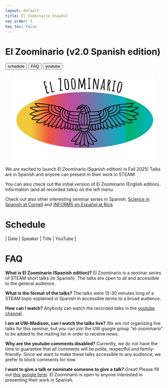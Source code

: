 ```yaml
---
layout: default
title: El Zoominario Español
nav_order: 3
has_toc: false
---
```


# El Zoominario (v2.0 Spanish edition)

<button type="button" onclick="window.location.href='#schedule';">schedule</button>
<button type="button" onclick="window.location.href='#faq';">FAQ</button>
<button type="button" onclick="window.location.href='https://www.youtube.com/playlist?list=PL1AfUDnwvYbNGaKgC7kA-5dWDVDnvZnIv';">youtube</button>


<div style="text-align:center"><img src="../assets/pics/logo.png" width="450"/></div>

We are excited to launch El Zoominario (Spanish edition) in Fall 2025! Talks are in Spanish and anyone can present in their work in STEAM!

You can also check out the initial version of El Zoominario (English edition). Information (and all recorded talks) on the left menu.

Check out also other interesting seminar series in Spanish: [Science in Spanish at Cornell](https://cals.cornell.edu/school-integrative-plant-science/outreach-extension/education-programs/science-spanish) and [INFORMS en Español at Rice](https://connect.informs.org/diversity/diversity-blog/informs-espanol).


# Schedule 

| Date | Speaker | Title | YouTube | 





# FAQ

**What is El Zoominario (Spanish edition)?**
El Zoominario is a seminar series of STEAM short talks (in Spanish). The talks are open to all and accessible to the general audience. 

**What is the format of the talks?**
The talks were 15-30 minutes long of a STEAM topic explained in Spanish in accessible terms to a broad audience. 

**How can I watch?**
Anybody can watch the recorded talks in the [youtube channel](https://www.youtube.com/playlist?list=PL1AfUDnwvYbNGaKgC7kA-5dWDVDnvZnIv).

**I am at UW-Madison, can I watch the talks live?**
We are not organizing live talks for this seminar, but you can join the UW google group "el-zoominario" to be added to the mailing list in order to receive news.

**Why are the youtube comments disabled?**
Currently, we do not have the time to guarantee that all comments will be polite, respectful and family-friendly. Since we want to make these talks accessible to any audience, we prefer to block comments for now.

**I want to give a talk or nominate someone to give a talk?**
Great! Please fill out [this google form](https://forms.gle/1kpZE1XrKe9YS9cHA). El Zoominario is open to anyone interested in presenting their work in Spanish.

